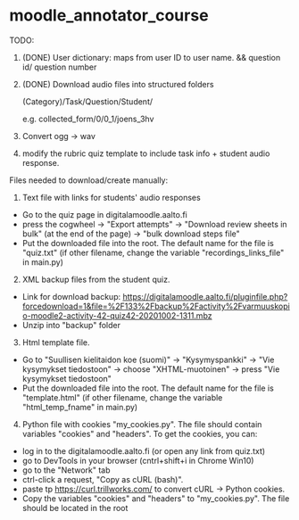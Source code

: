 # moodle_annotator_course

TODO:

1) (DONE) User dictionary: maps from user ID to user name. && question id/ question number

2) (DONE) Download audio files into structured folders

    (Category)/Task/Question/Student/
    
    e.g. collected_form/0/0_1/joens_3hv
    
3) Convert ogg -> wav

4) modify the rubric quiz template to include task info + student audio response.

Files needed to download/create manually:
1) Text file with links for students' audio responses
- Go to the quiz page in digitalamoodle.aalto.fi
- press the cogwheel -> "Export attempts" -> "Download review sheets in bulk" (at the end of the page) -> "bulk download steps file"
- Put the downloaded file into the root. The default name for the file is "quiz.txt" (if other filename, change the variable "recordings_links_file" in main.py)
2) XML backup files from the student quiz.
- Link for download backup: https://digitalamoodle.aalto.fi/pluginfile.php?forcedownload=1&file=%2F133%2Fbackup%2Factivity%2Fvarmuuskopio-moodle2-activity-42-quiz42-20201002-1311.mbz
- Unzip into "backup" folder
3) Html template file.
- Go to "Suullisen kielitaidon koe (suomi)" -> "Kysymyspankki" -> "Vie kysymykset tiedostoon" -> choose "XHTML-muotoinen" -> press "Vie kysymykset tiedostoon"
- Put the downloaded file into the root. The default name for the file is "template.html" (if other filename, change the variable "html_temp_fname" in main.py)
4) Python file with cookies "my_cookies.py". The file should contain variables "cookies" and "headers". To get the cookies, you can:
- log in to the digitalamoodle.aalto.fi (or open any link from quiz.txt)
- go to DevTools in your browser (cntrl+shift+i in Chrome Win10)
- go to the "Network" tab
- ctrl-click a request, "Copy as cURL (bash)".
- paste tp https://curl.trillworks.com/ to convert cURL -> Python cookies.
- Copy the variables "cookies" and "headers" to "my_cookies.py". The file should be located in the root
